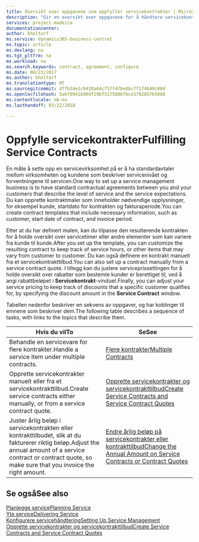 ```yaml
---
title: Oversikt over oppgavene som oppfyller servicekontrakter | Microsoft-dokumentasjon
description: "Gir en oversikt over oppgavene for å håndtere servicekontrakter med kunder."
services: project-madeira
documentationcenter: 
author: bholtorf
ms.service: dynamics365-business-central
ms.topic: article
ms.devlang: na
ms.tgt_pltfrm: na
ms.workload: na
ms.search.keywords: contract, agreement, configure
ms.date: 08/23/2017
ms.author: bholtorf
ms.translationtype: HT
ms.sourcegitcommit: d7fb34e1c9428a64c71ff47be8bcff174649c00d
ms.openlocfilehash: 5abf0941b90df29bf5175886fbce5782857b5888
ms.contentlocale: nb-no
ms.lasthandoff: 03/22/2018

---
```

# <a name="fulfilling-service-contracts"></a><span data-ttu-id="39707-103">Oppfylle servicekontrakter</span><span class="sxs-lookup"><span data-stu-id="39707-103">Fulfilling Service Contracts</span></span> 
<span data-ttu-id="39707-104">Én måte å sette opp en servicevirksomhet på er å ha standardavtaler mellom virksomheten og kundene som beskriver servicenivået og forventningene til servicen.</span><span class="sxs-lookup"><span data-stu-id="39707-104">One way to set up a service management business is to have standard contractual agreements between you and your customers that describe the level of service and the service expectations.</span></span> <span data-ttu-id="39707-105">Du kan opprette kontraktmaler som inneholder nødvendige opplysninger, for eksempel kunde, startdato for kontrakten og fakturaperiode.</span><span class="sxs-lookup"><span data-stu-id="39707-105">You can create contract templates that include necessary information, such as customer, start date of contract, and invoice period.</span></span>  
  
<span data-ttu-id="39707-106">Etter at du har definert malen, kan du tilpasse den resulterende kontrakten for å holde oversikt over servicetimer eller andre elementer som kan variere fra kunde til kunde.</span><span class="sxs-lookup"><span data-stu-id="39707-106">After you set up the template, you can customize the resulting contract to keep track of service hours, or other items that may vary from customer to customer.</span></span> <span data-ttu-id="39707-107">Du kan også definere en kontrakt manuelt fra et servicekontrakttilbud.</span><span class="sxs-lookup"><span data-stu-id="39707-107">You can also set up a contract manually from a service contract quote.</span></span> <span data-ttu-id="39707-108">I tillegg kan du justere serviceprissettingen for å holde oversikt over rabatter som bestemte kunder er berettiget til, ved å angi rabattbeløpet i **Servicekontrakt**-vinduet.</span><span class="sxs-lookup"><span data-stu-id="39707-108">Finally, you can adjust your service pricing to keep track of discounts that a specific customer qualifies for, by specifying the discount amount in the **Service Contract** window.</span></span>  

<span data-ttu-id="39707-109">Tabellen nedenfor beskriver en sekvens av oppgaver, og har koblinger til emnene som beskriver dem.</span><span class="sxs-lookup"><span data-stu-id="39707-109">The following table describes a sequence of tasks, with links to the topics that describe them.</span></span>   
  
|<span data-ttu-id="39707-110">**Hvis du vil**</span><span class="sxs-lookup"><span data-stu-id="39707-110">**To**</span></span>|<span data-ttu-id="39707-111">**Se**</span><span class="sxs-lookup"><span data-stu-id="39707-111">**See**</span></span>|  
|------------|-------------|  
|<span data-ttu-id="39707-112">Behandle en servicevare for flere kontrakter.</span><span class="sxs-lookup"><span data-stu-id="39707-112">Handle a service item under multiple contracts.</span></span> | [<span data-ttu-id="39707-113">Flere kontrakter</span><span class="sxs-lookup"><span data-stu-id="39707-113">Multiple Contracts</span></span>](service-multiple-contracts.md)|  
|<span data-ttu-id="39707-114">Opprette servicekontrakter manuelt eller fra et servicekontrakttilbud.</span><span class="sxs-lookup"><span data-stu-id="39707-114">Create service contracts either manually, or from a service contract quote.</span></span>| [<span data-ttu-id="39707-115">Opprette servicekontrakter og servicekontrakttilbud</span><span class="sxs-lookup"><span data-stu-id="39707-115">Create Service Contracts and Service Contract Quotes</span></span>](service-how-to-create-service-contracts-and-service-contract-quotes.md)|
|<span data-ttu-id="39707-116">Juster årlig beløp i servicekontrakten eller kontrakttilbudet, slik at du fakturerer riktig beløp.</span><span class="sxs-lookup"><span data-stu-id="39707-116">Adjust the annual amount of a service contract or contract quote, so make sure that you invoice the right amount.</span></span>|[<span data-ttu-id="39707-117">Endre årlig beløp på servicekontrakter eller kontrakttilbud</span><span class="sxs-lookup"><span data-stu-id="39707-117">Change the Annual Amount on Service Contracts or Contract Quotes</span></span>](service-how-to-change-the-annual-amount-on-service-contracts-or-contract-quotes.md)|

## <a name="see-also"></a><span data-ttu-id="39707-118">Se også</span><span class="sxs-lookup"><span data-stu-id="39707-118">See also</span></span>
[<span data-ttu-id="39707-119">Planlegge service</span><span class="sxs-lookup"><span data-stu-id="39707-119">Planning Service</span></span>](service-plan-service.md)  
[<span data-ttu-id="39707-120">Yte service</span><span class="sxs-lookup"><span data-stu-id="39707-120">Delivering Service</span></span>](service-deliver-service.md)  
[<span data-ttu-id="39707-121">Konfigurere servicehåndtering</span><span class="sxs-lookup"><span data-stu-id="39707-121">Setting Up Service Management</span></span>](service-setup-service.md)  
[<span data-ttu-id="39707-122">Opprette servicekontrakter og servicekontrakttilbud</span><span class="sxs-lookup"><span data-stu-id="39707-122">Create Service Contracts and Service Contract Quotes</span></span>](service-how-to-create-service-contracts-and-service-contract-quotes.md)  

